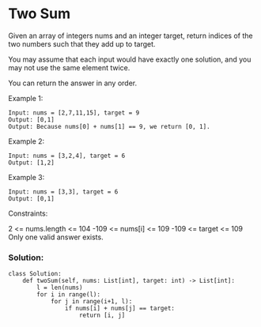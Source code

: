 # Two Sum

Given an array of integers nums and an integer target, return indices of the two numbers such that they add up to target.

You may assume that each input would have exactly one solution, and you may not use the same element twice.

You can return the answer in any order.

 

Example 1:
```
Input: nums = [2,7,11,15], target = 9
Output: [0,1]
Output: Because nums[0] + nums[1] == 9, we return [0, 1].
```
Example 2:
```
Input: nums = [3,2,4], target = 6
Output: [1,2]
```
Example 3:
```
Input: nums = [3,3], target = 6
Output: [0,1]
 ```

Constraints:

2 <= nums.length <= 104
-109 <= nums[i] <= 109
-109 <= target <= 109
Only one valid answer exists.

### Solution:
```
class Solution:
    def twoSum(self, nums: List[int], target: int) -> List[int]:
        l = len(nums)
        for i in range(l):
            for j in range(i+1, l):
                if nums[i] + nums[j] == target:
                    return [i, j]
```
